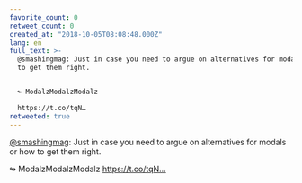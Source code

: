 ```yaml
---
favorite_count: 0
retweet_count: 0
created_at: "2018-10-05T08:08:48.000Z"
lang: en
full_text: >-
  @smashingmag: Just in case you need to argue on alternatives for modals or how
  to get them right.


  ↬ ModalzModalzModalz

  https://t.co/tqN…
retweeted: true
---
```


[@smashingmag](https://twitter.com/smashingmag): Just in case you need to argue
on alternatives for modals or how to get them right.

↬ ModalzModalzModalz https://t.co/tqN…
